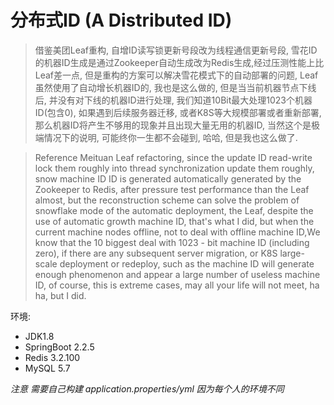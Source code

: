 # **分布式ID (A Distributed ID)**
> 借鉴美团Leaf重构, 自增ID读写锁更新号段改为线程通信更新号段, 雪花ID的机器ID生成是通过Zookeeper自动生成改为Redis生成,经过压测性能上比Leaf差一点, 但是重构的方案可以解决雪花模式下的自动部署的问题, Leaf虽然使用了自动增长机器ID的, 我也是这么做的, 但是当当前机器节点下线后, 并没有对下线的机器ID进行处理, 我们知道10Bit最大处理1023个机器ID(包含0), 如果遇到后续服务器迁移, 或者K8S等大规模部署或者重新部署, 那么机器ID将产生不够用的现象并且出现大量无用的机器ID, 当然这个是极端情况下的说明, 可能终你一生都不会碰到, 哈哈, 但是我也这么做了.

>Reference Meituan Leaf refactoring, since the update ID read-write lock them roughly into thread synchronization update them roughly, snow machine ID ID is generated automatically generated by the Zookeeper to Redis, after pressure test performance than the Leaf almost, but the reconstruction scheme can solve the problem of snowflake mode of the automatic deployment, the Leaf, despite the use of automatic growth machine ID, that's what I did, but when the current machine nodes offline, not to deal with offline machine ID,We know that the 10 biggest deal with 1023 - bit machine ID (including zero), if there are any subsequent server migration, or K8S large-scale deployment or redeploy, such as the machine ID will generate enough phenomenon and appear a large number of useless machine ID, of course, this is extreme cases, may all your life will not meet, ha ha, but I did.

环境:
+ JDK1.8
+ SpringBoot 2.2.5
+ Redis 3.2.100
+ MySQL 5.7

*注意 需要自己构建 application.properties/yml 因为每个人的环境不同*
